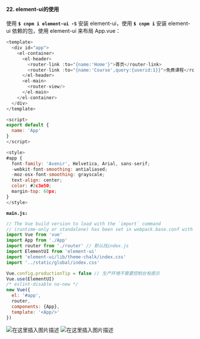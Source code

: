 #### 22. element-ui的使用

使用 **`$ cnpm i element-ui -S`** 安装 element-ui，使用 **`$ cnpm i`** 安装 element-ui 依赖的包，使用 element-ui 来布局 App.vue：
```js
<template>
  <div id="app">
    <el-container>
      <el-header>
        <router-link :to="{name:'Home'}">首页</router-link>
        <router-link :to="{name:'Course',query:{userid:1}}">免费课程</router-link>
      </el-header>
      <el-main>
        <router-view/>
      </el-main>
    </el-container>
  </div>
</template>

<script>
export default {
  name: 'App'
}
</script>

<style>
#app {
  font-family: 'Avenir', Helvetica, Arial, sans-serif;
  -webkit-font-smoothing: antialiased;
  -moz-osx-font-smoothing: grayscale;
  text-align: center;
  color: #2c3e50;
  margin-top: 60px;
}
</style>
```
**`main.js:`**
```js
// The Vue build version to load with the `import` command
// (runtime-only or standalone) has been set in webpack.base.conf with an alias.
import Vue from 'vue'
import App from './App'
import router from './router' // 默认找index.js
import ElementUI from 'element-ui'
import 'element-ui/lib/theme-chalk/index.css'
import '../static/global/index.css'

Vue.config.productionTip = false // 生产环境不需要控制台有提示
Vue.use(ElementUI)
/* eslint-disable no-new */
new Vue({
  el: '#app',
  router,
  components: {App},
  template: '<App/>'
})
```
![在这里插入图片描述](https://img-blog.csdnimg.cn/20200824010741679.png?x-oss-process=image/watermark,type_ZmFuZ3poZW5naGVpdGk,shadow_10,text_aHR0cHM6Ly9ibG9nLmNzZG4ubmV0L1RoYW5sb24=,size_16,color_FFFFFF,t_70#pic_left)
![在这里插入图片描述](https://img-blog.csdnimg.cn/20200824010747752.png?x-oss-process=image/watermark,type_ZmFuZ3poZW5naGVpdGk,shadow_10,text_aHR0cHM6Ly9ibG9nLmNzZG4ubmV0L1RoYW5sb24=,size_16,color_FFFFFF,t_70#pic_left)